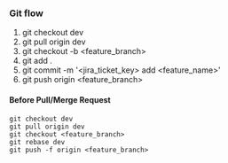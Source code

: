 ### Git flow 

1. git checkout dev
2. git pull origin dev
3. git checkout -b <feature_branch>
4. git add .
5. git commit -m '<jira_ticket_key> add <feature_name>'
6. git push origin <feature_branch>

#### Before Pull/Merge Request
```
git checkout dev
git pull origin dev
git checkout <feature_branch>
git rebase dev
git push -f origin <feature_branch>
```
